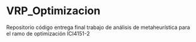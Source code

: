 # VRP_Optimizacion
Repositorio código entrega final trabajo de análisis de metaheurística para el ramo de optimización ICI4151-2 
